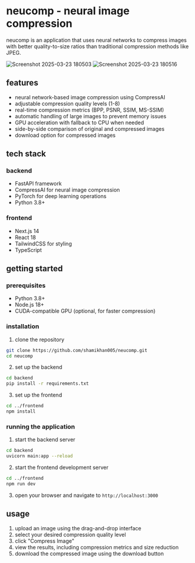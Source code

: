 # neucomp - neural image compression

neucomp is an application that uses neural networks to compress images with better quality-to-size ratios than traditional compression methods like JPEG.


![Screenshot 2025-03-23 180503](https://github.com/user-attachments/assets/713b52c6-4a9b-40f1-98f9-0ab24c961c54)
![Screenshot 2025-03-23 180516](https://github.com/user-attachments/assets/b1be75b6-2a2d-4675-991a-d98f9401864f)



## features

- neural network-based image compression using CompressAI
- adjustable compression quality levels (1-8)
- real-time compression metrics (BPP, PSNR, SSIM, MS-SSIM)
- automatic handling of large images to prevent memory issues
- GPU acceleration with fallback to CPU when needed
- side-by-side comparison of original and compressed images
- download option for compressed images

## tech stack

### backend
- FastAPI framework
- CompressAI for neural image compression
- PyTorch for deep learning operations
- Python 3.8+

### frontend
- Next.js 14
- React 18
- TailwindCSS for styling
- TypeScript

## getting started

### prerequisites
- Python 3.8+
- Node.js 18+
- CUDA-compatible GPU (optional, for faster compression)

### installation

1. clone the repository
```bash
git clone https://github.com/shamikhan005/neucomp.git
cd neucomp
```

2. set up the backend
```bash
cd backend
pip install -r requirements.txt
```

3. set up the frontend
```bash
cd ../frontend
npm install
```

### running the application

1. start the backend server
```bash
cd backend
uvicorn main:app --reload
```

2. start the frontend development server
```bash
cd ../frontend
npm run dev
```

3. open your browser and navigate to `http://localhost:3000`

## usage

1. upload an image using the drag-and-drop interface
2. select your desired compression quality level
3. click "Compress Image"
4. view the results, including compression metrics and size reduction
5. download the compressed image using the download button
